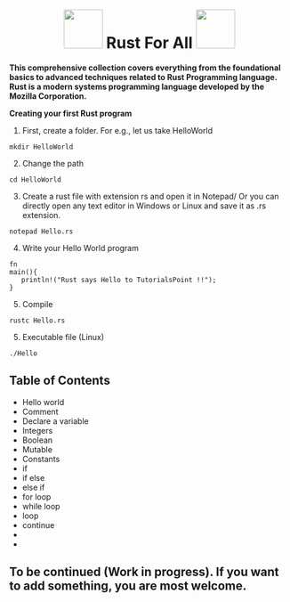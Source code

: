  <h1 align="center"> <img src="https://github.com/santoshpanda1995/Image-Processing-using-Matlab/blob/main/Images/giphy.gif" width="70px"> Rust For All <img src="https://github.com/santoshpanda1995/Image-Processing-using-Matlab/blob/main/Images/giphy.gif" width="70px"> </h1>

**This comprehensive collection covers everything from the foundational basics to advanced techniques related to Rust Programming language. Rust is a modern systems programming language developed by the Mozilla Corporation.**

**Creating your first Rust program**
1) First, create a folder. For e.g., let us take HelloWorld
```
mkdir HelloWorld
```
2) Change the path
```
cd HelloWorld
```
3) Create a rust file with extension rs and open it in Notepad/ Or you can directly open any text editor in Windows or Linux and save it as .rs extension.
```
notepad Hello.rs
```
4) Write your Hello World program
```
fn
main(){
   println!("Rust says Hello to TutorialsPoint !!");
}
```
5) Compile
```
rustc Hello.rs
```
5) Executable file (Linux) 
```
./Hello
```





## Table of Contents
- Hello world
- Comment
- Declare a variable
- Integers
- Boolean
- Mutable
- Constants
- if
- if else
- else if
- for loop
- while loop
- loop
- continue
- 
- 
## To be continued (Work in progress). If you want to add something, you are most welcome.
